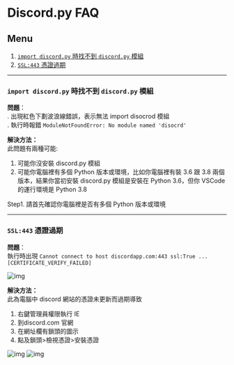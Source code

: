 # Discord.py FAQ

## Menu
1. [`import discord.py` 時找不到 `discord.py` 模組](https://github.com/SHELTER-ZONE/Discord_Bot_FAQ/blob/master/discord.py_FAQ.md#import-discordpy-%E6%99%82%E6%89%BE%E4%B8%8D%E5%88%B0-discordpy-%E6%A8%A1%E7%B5%84)
2. [`SSL:443` 憑證過期](https://github.com/SHELTER-ZONE/Discord_Bot_FAQ/blob/master/discord.py_FAQ.md#ssl443-%E6%86%91%E8%AD%89%E9%81%8E%E6%9C%9F)

---

### `import discord.py` 時找不到 `discord.py` 模組
**問題**：<br>
. 出現紅色下劃波浪線錯誤，表示無法 import disocrod 模組<br>
. 執行時報錯 `ModuleNotFoundError: No module named 'disocrd'`

**解決方法：**<br>
此問題有兩種可能:
1. 可能你沒安裝 discord.py 模組
2. 可能你電腦裡有多個 Python 版本或環境，比如你電腦裡有裝 3.6 跟 3.8 兩個版本，結果你當初安裝 discord.py 模組是安裝在 Python 3.6，但你 VSCode 的運行環境是 Python 3.8

Step1. 請首先確認你電腦裡是否有多個 Python 版本或環境

---

### `SSL:443` 憑證過期
**問題**：<br>
執行時出現 `Cannot connect to host discordapp.com:443 ssl:True ... [CERTIFICATE_VERIFY_FAILED]`

![img](https://github.com/SHELTER-ZONE/Discord_Bot_FAQ/blob/master/src/ssl_443.png?raw=true)

**解決方法：**<br>
此為電腦中 discord 網站的憑證未更新而過期導致

1. 右鍵管理員權限執行 IE
2. 到discord.com 官網
3. 在網址欄有鎖頭的圖示
4. 點及鎖頭>檢視憑證>安裝憑證

![img](https://github.com/SHELTER-ZONE/Discord_Bot_FAQ/blob/master/src/ssl_443-2.png)
![img](https://github.com/SHELTER-ZONE/Discord_Bot_FAQ/blob/master/src/ssl_443-3.png)
